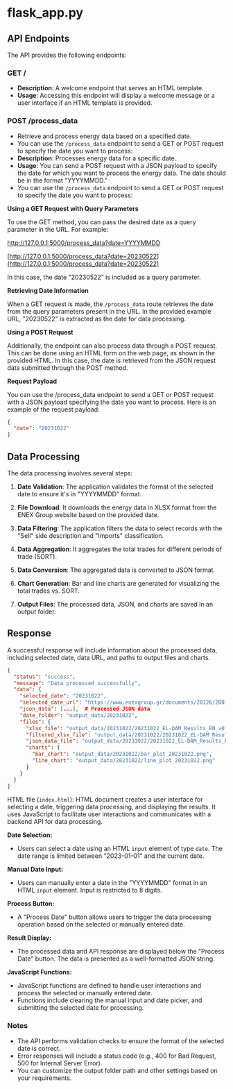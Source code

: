 # flask_app.py

## API Endpoints

The API provides the following endpoints:

### GET /

- **Description**: A welcome endpoint that serves an HTML template.
- **Usage**: Accessing this endpoint will display a welcome message or a user interface if an HTML template is provided.

### POST /process_data
- Retrieve and process energy data based on a specified date. 
- You can use the `/process_data` endpoint to send a GET or POST request to specify the date you want to process:
- **Description**: Processes energy data for a specific date.
- **Usage**: You can send a POST request with a JSON payload to specify the date for which you want to process the energy data. The date should be in the format "YYYYMMDD."
- You can use the `/process_data` endpoint to send a GET or POST request to specify the date you want to process:

**Using a GET Request with Query Parameters**

To use the GET method, you can pass the desired date as a query parameter in the URL. For example:

http://127.0.0.1:5000/process_data?date=YYYYMMDD

[http://127.0.0.1:5000/process_data?date=20230522](http://127.0.0.1:5000/process_data?date=20230522)

In this case, the date "20230522" is included as a query parameter.

**Retrieving Date Information**

When a GET request is made, the `/process_data` route retrieves the date from the query parameters present in the URL. In the provided example URL, "20230522" is extracted as the date for data processing.

**Using a POST Request**

Additionally, the endpoint can also process data through a POST request. This can be done using an HTML form on the web page, as shown in the provided HTML. In this case, the date is retrieved from the JSON request data submitted through the POST method.

**Request Payload**

You can use the /process_data endpoint to send a GET or POST request with a JSON payload specifying the date you want to process. Here is an example of the request payload:

```json
{
  "date": "20231022"
}
```

## Data Processing

The data processing involves several steps:

1. **Date Validation**: The application validates the format of the selected date to ensure it's in "YYYYMMDD" format.

2. **File Download**: It downloads the energy data in XLSX format from the ENEX Group website based on the provided date.

3. **Data Filtering**: The application filters the data to select records with the "Sell" side description and "Imports" classification.

4. **Data Aggregation**: It aggregates the total trades for different periods of trade (SORT).

5. **Data Conversion**: The aggregated data is converted to JSON format.

6. **Chart Generation**: Bar and line charts are generated for visualizing the total trades vs. SORT.

7. **Output Files**: The processed data, JSON, and charts are saved in an output folder.
       
## Response   

A successful response will include information about the processed data, including selected date, data URL, and paths to output files and charts.

```json
{
  "status": "success",
  "message": "Data processed successfully",
  "data": {
    "selected_date": "20231022",
    "selected_date_url": "https://www.enexgroup.gr/documents/20126/200106/20231022_EL-DAM_Results_EN_v01.xlsx",
    "json_data": [...],  # Processed JSON data
    "date_folder": "output_data/20231022",
    "files": {
      "xlsx_file": "output_data/20231022/20231022_EL-DAM_Results_EN_v01.xlsx",
      "filtered_xlsx_file": "output_data/20231022/20231022_EL-DAM_Results_EN_v01_f.xlsx",
      "json_data_file": "output_data/20231022/20231022_EL-DAM_Results_EN_v01.json",
      "charts": {
        "bar_chart": "output_data/20231022/bar_plot_20231022.png",
        "line_chart": "output_data/20231022/line_plot_20231022.png"
      }
    }
  }
}
```

HTML file (`index.html`):
HTML document creates a user interface for selecting a date, triggering data processing, and displaying the results. It uses JavaScript to facilitate user interactions and communicates with a backend API for data processing. 

**Date Selection:**
- Users can select a date using an HTML `input` element of type `date`. The date range is limited between "2023-01-01" and the current date.

**Manual Date Input:**
- Users can manually enter a date in the "YYYYMMDD" format in an HTML `input` element. Input is restricted to 8 digits.

**Process Button:**
- A "Process Date" button allows users to trigger the data processing operation based on the selected or manually entered date.

**Result Display:**
- The processed data and API response are displayed below the "Process Date" button. The data is presented as a well-formatted JSON string.

**JavaScript Functions:**
- JavaScript functions are defined to handle user interactions and process the selected or manually entered date.
- Functions include clearing the manual input and date picker, and submitting the selected date for processing.

### Notes

* The API performs validation checks to ensure the format of the selected date is correct.
* Error responses will include a status code (e.g., 400 for Bad Request, 500 for Internal Server Error).
* You can customize the output folder path and other settings based on your requirements.

